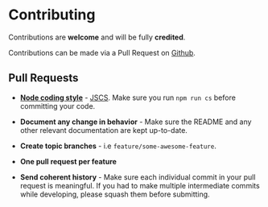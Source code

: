 # Contributing

Contributions are **welcome** and will be fully **credited**.

Contributions can be made via a Pull Request on [Github](https://github.com/mike182uk/snpt-alfred-workflow).

## Pull Requests

- **[Node coding style](https://github.com/felixge/node-style-guide)** - [JSCS](http://jscs.info/). Make sure you run `npm run cs` before committing your code.

- **Document any change in behavior** - Make sure the README and any other relevant documentation are kept up-to-date.

- **Create topic branches** - i.e `feature/some-awesome-feature`.

- **One pull request per feature**

- **Send coherent history** - Make sure each individual commit in your pull request is meaningful. If you had to make multiple intermediate commits while developing, please squash them before submitting.
